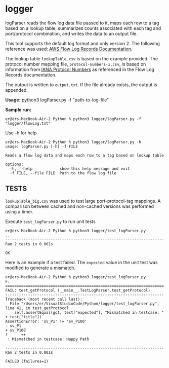 # logger

logParser reads the flow log data file passed to it, maps each row to a tag based on a lookup table,
summarizes counts associated with each tag and port/protocol combination, and writes the data to an output file.

This tool supports the default log format and only version 2. The following reference was used: [AWS Flow Log Records Documentation](https://docs.aws.amazon.com/vpc/latest/userguide/flow-log-records.html).  

The lookup table `lookupTable.csv` is based on the example provided. The protocol number mapping file, `protocol-numbers-1.csv`, is based on information from [IANA Protocol Numbers](http://www.iana.org/assignments/protocol-numbers/protocol-numbers.xhtml) as referenced in the Flow Log Records documentation.

The output is written to `output.txt`. If the file already exists, the output is appended.

**Usage:** python3 logParser.py -f "path-to-log-file"

**Sample run:**
```
er@ers-MacBook-Air-2 Python % python3 logger/logParser.py -f "logger/flowLog.txt"
```

Use `-h` for help
```
er@ers-MacBook-Air-2 Python % python3 logger/logParser.py -h                     
usage: logParser.py [-h] -f FILE

Reads a flow log data and maps each row to a tag based on lookup table

options:
  -h, --help            show this help message and exit
  -f FILE, --file FILE  Path to the flow log file
```



## TESTS
`lookupTable_big.csv` was used to test large port-protocol-tag mappings. A comparison between cached and non-cached versions was performed using a timer. 



Execute `test_logParser.py` to run unit tests 
```
er@ers-MacBook-Air-2 Python % python3 logger/test_logParser.py
..
----------------------------------------------------------------------
Ran 2 tests in 0.001s

OK
```


Here is an example if a test failed. The `expected` value in the unit test was modified to generate a mismatch. 
```
er@ers-MacBook-Air-2 Python % python3 logger/test_logParser.py
F.
======================================================================
FAIL: test_getProtocol (__main__.TestLogParser.test_getProtocol)
----------------------------------------------------------------------
Traceback (most recent call last):
  File "/Users/er/VisualStudioCode/Python/logger/test_logParser.py", line 41, in test_getProtocol
    self.assertEqual(got, test["expected"], "Mismatched in testcase: " + test["title"])
AssertionError: 'sv_P1' != 'sv_P100'
- sv_P1
+ sv_P100
?      ++
 : Mismatched in testcase: Happy Path

----------------------------------------------------------------------
Ran 2 tests in 0.001s

FAILED (failures=1)
```
